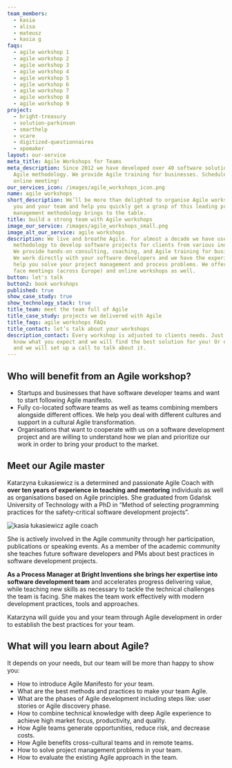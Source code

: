 ```yaml
---
team_members:
  - kasia
  - alisa
  - mateusz
  - kasia g
faqs:
  - agile workshop 1
  - agile workshop 2
  - agile workshop 3
  - agile workshop 4
  - agile workshop 5
  - agile workshop 6
  - agile workshop 7
  - agile workshop 8
  - agile workshop 9
project:
  - bright-treasury
  - solution-parkinson
  - smarthelp
  - vcare
  - digitized-questionnaires
  - xpomaker
layout: our-service
meta_title: Agile Workshops for Teams
meta_description: Since 2012 we have developed over 40 software solutions with
  Agile methodology. We provide Agile training for businesses. Schedule an
  online meeting!
our_services_icon: /images/agile_workshops_icon.png
name: agile workshops
short_description: We’ll be more than delighted to organise Agile workshops for
  you and your team and help you quickly get a grasp of this leading project
  management methodology brings to the table.
title: build a strong team with Agile workshops
image_our_service: /images/agile_workshops_small.png
image_alt_our_service: agile workshops
description: We live and breathe Agile. For almost a decade we have used Agile
  methodology to develop software projects for clients from various industries.
  We provide hands-on consulting, coaching, and Agile training for businesses.
  We work directly with your software developers and we have the experience to
  help you solve your project management and process problems. We offer face to
  face meetings (across Europe) and online workshops as well.
button: let's talk
button2: book workshops
published: true
show_case_study: true
show_technology_stack: true
title_team: meet the team full of Agile
title_case_study: projects we delivered with Agile
title_faqs: agile workshops FAQs
title_contact: let’s talk about your workshops
description_contact: Every workshop is adjusted to clients needs. Just let us
  know what you expect and we will find the best solution for you! Or email us
  and we will set up a call to talk about it.
---
```

## Who will benefit from an Agile workshop?

* Startups and businesses that have software developer teams and want to start following Agile manifesto.
* Fully co-located software teams as well as teams combining members alongside different offices. We help you deal with different cultures and support in a cultural Agile transformation.
* Organisations that want to cooperate with us on a software development project and are willing to understand how we plan and prioritize our work in order to bring your product to the market.

## Meet our Agile master

Katarzyna Łukasiewicz is a determined and passionate Agile Coach with **over ten years of experience in teaching and mentoring** individuals as well as organisations based on Agile principles. She graduated from Gdańsk University of Technology with a PhD in “Method of selecting programming practices for the safety-critical software development projects”. 

![kasia łukasiewicz agile coach](/images/kasia_agile_coach.png)

She is actively involved in the Agile community through her participation, publications or speaking events. As a member of the academic community she teaches future software developers and PMs about best practices in software development projects.  

**As a Process Manager at Bright Inventions she brings her expertise into software development team** and accelerates progress delivering value, while teaching new skills as necessary to tackle the technical challenges the team is facing. She makes the team work effectively with modern development practices, tools and approaches. 

Katarzyna will guide you and your team through Agile development in order to establish the best practices for your team.

## What will you learn about Agile?

It depends on your needs, but our team will be more than happy to show you:

* How to introduce Agile Manifesto for your team.
* What are the best methods and practices to make your team Agile.
* What are the phases of Agile development including steps like: user stories or Agile discovery phase.
* How to combine technical knowledge with deep Agile experience to achieve high market focus, productivity, and quality.
* How Agile teams generate opportunities, reduce risk, and decrease costs.
* How Agile benefits cross-cultural teams and in remote teams.
* How to solve project management problems in your team.
* How to evaluate the existing Agile approach in the team.